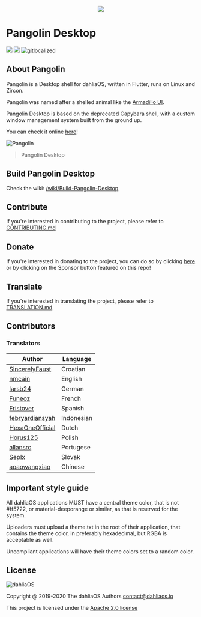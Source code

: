 <p align="center">
  <img src="https://imgur.com/v6UVK3W.png">
</p>

# Pangolin Desktop
![](https://github.com/dahlia-os/pangolin-desktop/workflows/CI/badge.svg) ![](https://github.com/dahlia-os/pangolin-desktop/workflows/Deploy/badge.svg) ![gitlocalized ](https://gitlocalize.com/repo/5170/whole_project/badge.svg)

## About Pangolin

Pangolin is a Desktop shell for dahliaOS, written in Flutter, runs on Linux and Zircon.

Pangolin was named after a shelled animal like the [Armadillo UI](https://9to5google.com/2018/12/26/fuchsia-armadillo-ui-gone/). 

Pangolin Desktop is based on the deprecated Capybara shell, with a custom window management system built from the ground up.

You can check it online [here](https://web.dahliaos.io)!

![Pangolin](https://user-images.githubusercontent.com/61460660/89405582-1899a500-d71c-11ea-89a5-24b07fa07712.png)
> Pangolin Desktop

## Build Pangolin Desktop

Check the wiki: [/wiki/Build-Pangolin-Desktop](https://github.com/dahlia-os/pangolin-desktop/wiki/Build-Pangolin-Desktop)

## Contribute

If you're interested in contributing to the project, please refer to [CONTRIBUTING.md](./CONTRIBUTING.md)

## Donate

If you're interested in donating to the project, you can do so by clicking [here](https://dahliaos.io/donate) or by clicking on the Sponsor button featured on this repo!

## Translate

If you're interested in translating the project, please refer to [TRANSLATION.md](./TRANSLATION.md)

## Contributors

### Translators

| Author                                                  | Language                 |
| ------------------------------------------------------- | ------------------------ |
| [SincerelyFaust](https://github.com/sincerelyfaust)               | Croatian           |
| [nmcain](https://github.com/nmcain)           | English                  |
| [larsb24](https://github.com/larsb24)                   | German       |
| [Funeoz](https://github.com/Funeoz) | French |
| [Fristover](https://github.com/Fristover)             | Spanish                |
| [febryardiansyah](https://github.com/febryardiansyah)                 | Indonesian       |
| [HexaOneOfficial](https://github.com/HexaOneOfficial)                     | Dutch                |
| [Horus125](https://github.com/Horus125)               | Polish                |
| [allansrc](https://github.com/allansrc)               | Portugese                |
| [Seplx](https://github.com/Seplx)               | Slovak                |
| [aoaowangxiao](https://github.com/aoaowangxiao)               | Chinese                |

## Important style guide

All dahliaOS applications MUST have a central theme color, that is not #ff5722, or material-deeporange or similar, as that is reserved for the system. 

Uploaders must upload a theme.txt in the root of their application, that contains the theme color, in preferably hexadecimal, but RGBA is acceptable as well. 

Uncompliant applications will have their theme colors set to a random color.

## License

![dahliaOS](https://imgur.com/Y39ZrJO.png)

Copyright @ 2019-2020 The dahliaOS Authors contact@dahliaos.io

This project is licensed under the [Apache 2.0 license](/LICENSE)
